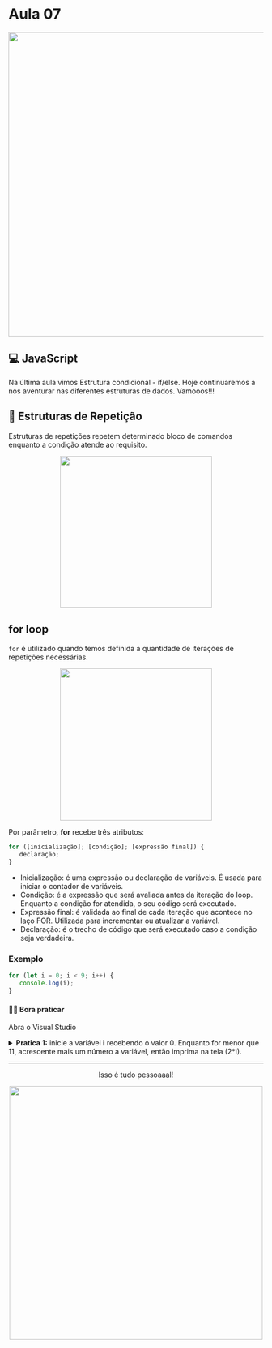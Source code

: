 # Aula 07

<p align="center">
  <img width="600" src="https://camo.githubusercontent.com/b30511722f70fde6e05fb4aec88d0e83b11484fb5e80f4557af6c5ed19767f24/68747470733a2f2f7468756d62732e6766796361742e636f6d2f41676974617465644c6f6e656c79426c61636b6275636b2d6d61782d316d622e676966">
</p> 

## 💻 JavaScript
Na última aula vimos Estrutura condicional - if/else. Hoje continuaremos a nos aventurar nas diferentes estruturas de dados. Vamooos!!!

## 🔁 Estruturas de Repetição

Estruturas de repetições repetem determinado bloco de comandos enquanto a condição atende ao requisito.</b>

<p align="center">
  <img width="300" src="https://d2slcw3kip6qmk.cloudfront.net/marketing/pages/i18n/pt/Fluxograma_simples.png">
</p>


## for loop

`for` é utilizado quando temos definida a quantidade de iterações de repetições necessárias.
<p align="center">
  <img width="300" src="https://media.tenor.com/Oe-fMIIqnT8AAAAC/loop-infinite.gif">
</p>

 Por parâmetro, <b>for</b> recebe três atributos: 

```javascript
for ([inicialização]; [condição]; [expressão final]) {
   declaração;
}
```
 - Inicialização: é uma expressão ou declaração de variáveis. É usada para iniciar o contador de variáveis.
 - Condição: é a expressão que será avaliada antes da iteração do loop. Enquanto a condição for atendida, o seu código será executado.
 - Expressão final: é validada ao final de cada iteração que acontece no laço FOR. Utilizada para incrementar ou atualizar a variável.
 - Declaração: é o trecho de código que será executado caso a condição seja verdadeira.
 
### Exemplo
```javascript
for (let i = 0; i < 9; i++) {
   console.log(i);
}
```

#### 🏋🏽 Bora praticar 
  Abra o Visual Studio 

  <details>
    <summary> <b>Pratica 1:</b> inicie a variável <b>i</b> recebendo o valor 0. Enquanto for menor que 11, acrescente mais um número a variável, então imprima na tela (2*i). </summary>

```javascript
for (let i = 0; i < 11; i++) {
    console.log(2*i);
}
```
  </details>
  
  
  
---

<p align="center">
  Isso é tudo pessoaaal!
</p>

<p align="center">
  <img src="https://camo.githubusercontent.com/0ae622f2ae10d672df09248a9d00ec6ce16558dad1c305531cb4caf33137b784/68747470733a2f2f7468756d62732e6766796361742e636f6d2f416767726573736976654a65616c6f7573416d75726d696e6e6f772d73697a655f726573747269637465642e676966" width="500"/>
</p>
